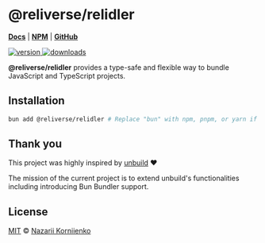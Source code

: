 # @reliverse/relidler

[**Docs**](.github/DOCS.md) | [**NPM**](https://npmjs.com/package/@reliverse/relidler) | [**GitHub**](https://github.com/reliverse/relidler)

<p align="left">
  <a href="https://npmjs.org/package/@reliverse/relidler">
    <img src="https://img.shields.io/npm/v/@reliverse/relidler.svg" alt="version" />
  </a>
  <a href="https://npmjs.org/package/@reliverse/relidler">
    <img src="https://img.shields.io/npm/dm/@reliverse/relidler.svg" alt="downloads" />
  </a>
</p>

**@reliverse/relidler** provides a type-safe and flexible way to bundle JavaScript and TypeScript projects.

## Installation

```sh
bun add @reliverse/relidler # Replace "bun" with npm, pnpm, or yarn if desired
```

## Thank you

This project was highly inspired by [unbuild](https://unjs.io/packages/unbuild) ❤️

The mission of the current project is to extend unbuild's functionalities including introducing Bun Bundler support.

## License

[MIT](./LICENSE.md) © [Nazarii Korniienko](https://github.com/blefnk)
